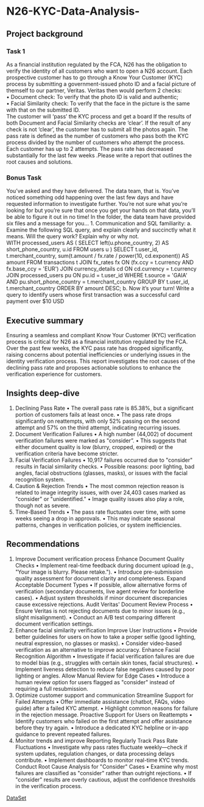 # N26-KYC-Data-Analysis-

## Project background

### Task 1    
As a financial institution regulated by the FCA, N26 has the obligation to verify the identity of all customers who want to open a N26 account. Each prospective customer has to go through a Know Your Customer (KYC) process by submitting a government-issued photo ID and a facial picture of themself to our partner, Veritas. Veritas then would perform 2 checks:  
• Document check: To verify that the photo ID is valid and authentic;  
• Facial Similarity check: To verify that the face in the picture is the same with that on the submitted ID.    
The customer will ‘pass’ the KYC process and get a board If the results of both Document and  Facial Similarity checks are ‘clear’. 
If the result of any check is not ‘clear’, the customer has to submit all the photos again.
The pass rate is defined as the number of customers who pass both the KYC process divided by the number of customers who attempt the process. Each customer has up to 2 attempts. The pass rate has decreased substantially for the last few weeks .Please write a report that outlines the root causes and solutions.

### Bonus Task  
You’ve asked and they have delivered. The data team, that is. You’ve noticed something odd  happening over the last few days and have requested information to investigate further. You’re  not sure what you’re looking for but you’re sure that once you get your hands on that data, you’ll  be able to figure it out in no time!   In the folder, the data team have provided six files and a message for you…  1. Communication and SQL familiarity:   a. Examine the following SQL query, and explain clearly and succinctly what it  means. Will the query work? Explain why or why not.   
WITH processed_users AS (
SELECT left(u.phone_country, 2) AS short_phone_country, u.id 
FROM users u )
SELECT t.user_id,
t.merchant_country, 
sum(t.amount / fx.rate / power(10, cd.exponent)) AS amount 
FROM transactions t 
JOIN fx_rates fx ON (fx.ccy = t.currency AND fx.base_ccy = 'EUR')
JOIN currency_details cd ON cd.currency = t.currency 
JOIN processed_users pu ON pu.id = t.user_id 
WHERE t.source = 'GAIA' 
AND pu.short_phone_country = t.merchant_country 
GROUP BY t.user_id, t.merchant_country 
ORDER BY amount DESC; 
b. Now it’s your turn! Write a query to identify users whose first transaction was  a successful card payment over $10 USD 

## Executive summary
Ensuring a seamless and compliant Know Your Customer (KYC) verification process is critical for N26 as a financial institution regulated by the FCA. Over the past few weeks, the KYC pass rate has dropped significantly, raising concerns about potential inefficiencies or underlying issues in the identity verification process. This report investigates the root causes of the declining pass rate and proposes actionable solutions to enhance the verification experience for customers.

## Insights deep-dive
1.	Declining Pass Rate
•	The overall pass rate is 85.38%, but a significant portion of customers fails at least once.
•	The pass rate drops significantly on reattempts, with only 52% passing on the second attempt and 57% on the third attempt, indicating recurring issues.
2.	Document Verification Failures
•	A high number (44,002) of document verification failures were marked as "consider”.
•	This suggests that either document quality is low (blurry, cropped, expired) or the verification criteria have become stricter.
3.	Facial Verification Failures
•	10,917 failures occurred due to "consider" results in facial similarity checks.
•	Possible reasons: poor lighting, bad angles, facial obstructions (glasses, masks), or issues with the facial recognition system.
4.	Caution & Rejection Trends
•	The most common rejection reason is related to image integrity issues, with over 24,403 cases marked as "consider" or "unidentified."
•	Image quality issues also play a role, though not as severe.
5.	Time-Based Trends
•	The pass rate fluctuates over time, with some weeks seeing a drop in approvals.
•	This may indicate seasonal patterns, changes in verification policies, or system inefficiencies.

## Recommendations 
1)	Improve Document verification process
Enhance Document Quality Checks
•	Implement real-time feedback during document upload (e.g., "Your image is blurry. Please retake.").
•	Introduce pre-submission quality assessment for document clarity and completeness.
Expand Acceptable Document Types
•	If possible, allow alternative forms of verification (secondary documents, live agent review for borderline cases).
•	Adjust system thresholds if minor document discrepancies cause excessive rejections.
Audit Veritas' Document Review Process
•	Ensure Veritas is not rejecting documents due to minor issues (e.g., slight misalignment).
•	Conduct an A/B test comparing different document verification settings.
2)	Enhance facial similarity verification
Improve User Instructions
•	Provide better guidelines for users on how to take a proper selfie (good lighting, neutral expression, no glasses or masks).
•	Consider video-based verification as an alternative to improve accuracy.
Enhance Facial Recognition Algorithm
•	Investigate if facial verification failures are due to model bias (e.g., struggles with certain skin tones, facial structures).
•	Implement liveness detection to reduce false negatives caused by poor lighting or angles.
Allow Manual Review for Edge Cases
•	Introduce a human review option for users flagged as "consider" instead of requiring a full resubmission.
3)	Optimize customer support and communication
Streamline Support for Failed Attempts
•	Offer immediate assistance (chatbot, FAQs, video guide) after a failed KYC attempt.
•	Highlight common reasons for failure in the rejection message.
Proactive Support for Users on Reattempts
•	Identify customers who failed on the first attempt and offer assistance before they try again.
•	Introduce a dedicated KYC helpline or in-app guidance to prevent repeated failures.
4)	Monitor trends and improve Reporting
Regularly Track Pass Rate Fluctuations
•	Investigate why pass rates fluctuate weekly—check if system updates, regulation changes, or data processing delays contribute.
•	Implement dashboards to monitor real-time KYC trends.
Conduct Root Cause Analysis for "Consider" Cases
•	Examine why most failures are classified as "consider" rather than outright rejections.
•	If "consider" results are overly cautious, adjust the confidence thresholds in the verification process.


[DataSet](https://www.kaggle.com/datasets/zywald/n26-kyc-challenge?select=KYC_Challenge)
